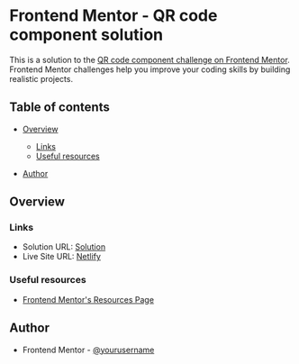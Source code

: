 # Frontend Mentor - QR code component solution

This is a solution to the [QR code component challenge on Frontend Mentor](https://www.frontendmentor.io/challenges/qr-code-component-iux_sIO_H). Frontend Mentor challenges help you improve your coding skills by building realistic projects.

## Table of contents

- [Overview](#overview)

  - [Links](#links)
  - [Useful resources](#useful-resources)

- [Author](#author)

## Overview

### Links

- Solution URL: [Solution](https://www.frontendmentor.io/solutions/qr-code-component-BkfWvdCf9)
- Live Site URL: [Netlify](https://qr-code-component-taurus.netlify.app/)

### Useful resources

- [Frontend Mentor's Resources Page](frontendmentor.io/resources)

## Author

- Frontend Mentor - [@yourusername](https://www.frontendmentor.io/profile/coderook229)
